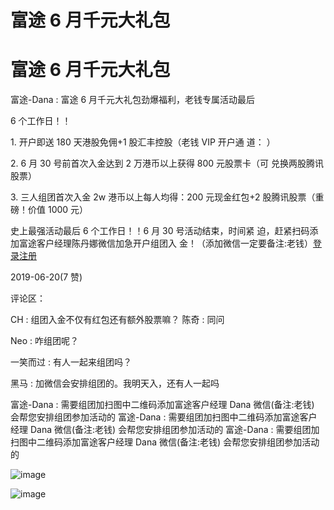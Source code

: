 # 富途 6 月千元大礼包

# 富途 6 月千元大礼包

富途-Dana : 富途 6 月千元大礼包劲爆福利，老钱专属活动最后

6 个工作日！！

1\. 开户即送 180 天港股免佣+1 股汇丰控股（老钱 VIP 开户通 道： ）

2\. 6 月 30 号前首次入金达到 2 万港币以上获得 800 元股票卡（可 兑换两股腾讯股票）

3\. 三人组团首次入金 2w 港币以上每人均得：200 元现金红包+2 股腾讯股票（重磅！价值 1000 元）

史上最强活动最后 6 个工作日！！6 月 30 号活动结束，时间紧 迫，赶紧扫码添加富途客户经理陈丹娜微信加急开户组团入 金！（添加微信一定要备注:老钱）[登录注册](https://j.futunn.com/001ROl)

2019-06-20(7 赞)

评论区：

CH : 组团入金不仅有红包还有额外股票嘛？ 陈奇 : 同问

Neo : 咋组团呢？

一笑而过 : 有人一起来组团吗？

黑马 : 加微信会安排组团的。我明天入，还有人一起吗

富途-Dana : 需要组团加扫图中二维码添加富途客户经理 Dana 微信(备注:老钱) 会帮您安排组团参加活动的 富途-Dana : 需要组团加扫图中二维码添加富途客户经理 Dana 微信(备注:老钱) 会帮您安排组团参加活动的 富途-Dana : 需要组团加扫图中二维码添加富途客户经理 Dana 微信(备注:老钱) 会帮您安排组团参加活动的

![image](img/Image_111.png)

![image](img/Image_112.png)